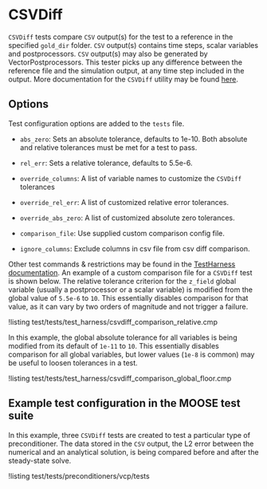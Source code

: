 # CSVDiff

`CSVDiff` tests compare `CSV` output(s) for the test to a reference in the specified
`gold_dir` folder. `CSV` output(s) contains time steps, scalar variables and postprocessors.
`CSV` output(s) may also be generated by VectorPostprocessors.
This tester picks up any difference between the reference file and the simulation
output, at any time step included in the output.
More documentation for the `CSVDiff` utility may be found [here](CSVDiff.md).

## Options

Test configuration options are added to the `tests` file.

- `abs_zero`: Sets an absolute tolerance, defaults to 1e-10. Both absolute and relative tolerances must
  be met for a test to pass.

- `rel_err`: Sets a relative tolerance, defaults to 5.5e-6.

- `override_columns`: A list of variable names to customize the `CSVDiff` tolerances

- `override_rel_err`: A list of customized relative error tolerances.

- `override_abs_zero`: A list of customized absolute zero tolerances.

- `comparison_file`: Use supplied custom comparison config file.

- `ignore_columns`: Exclude columns in csv file from csv diff comparison.



Other test commands & restrictions may be found in the [TestHarness documentation](TestHarness.md).
An example of a custom comparison file for a `CSVDiff` test is shown below.
The relative tolerance criterion for the `z_field` global variable (usually a postprocessor or a scalar variable)
is modified from the global value of `5.5e-6` to `10`. This essentially disables
comparison for that value, as it can vary by two orders of magnitude and not trigger a failure.

!listing test/tests/test_harness/csvdiff_comparison_relative.cmp

In this example, the global absolute tolerance for all variables is being modified
from its default of `1e-11` to `10`. This essentially disables comparison for all global variables,
but lower values (`1e-8` is common) may be useful to loosen tolerances in a test.

!listing test/tests/test_harness/csvdiff_comparison_global_floor.cmp

## Example test configuration in the MOOSE test suite

In this example, three `CSVDiff` tests are created to test a particular type of preconditioner.
The data stored in the `CSV` output, the L2 error between the numerical and an analytical solution,
is being compared before and after the steady-state solve.

!listing test/tests/preconditioners/vcp/tests
